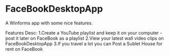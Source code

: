 FaceBookDesktopApp
==================
A Winforms app with some nice features.

Features Desc:
1.Create a YouTube playlist and keep it on your computer - post it later on FaceBook as a playlist
2.View your latest wall video clips on FaceBookDesktopApp
3.If you travel a lot you can Post a Sublet House for rent on FaceBook
